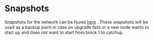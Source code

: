 # Snapshots

Snapshots for the network can be found [here](../networks/network1/resources.md#snapshot-service) .
These snapshots will be used as a backup point in case an upgrade fails or a new node wants to start up and does not want to start from block 1 to catchup.
